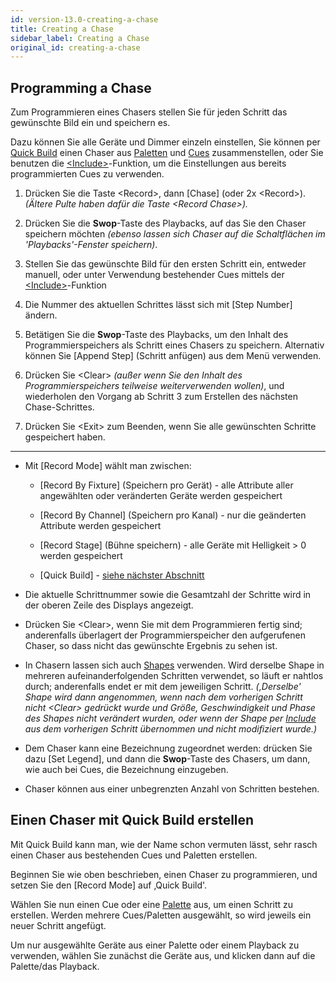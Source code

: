 ```yaml
---
id: version-13.0-creating-a-chase
title: Creating a Chase
sidebar_label: Creating a Chase
original_id: creating-a-chase
---
```


Programming a Chase
-------------------

[](https://youtu.be/M0h5zV4S_OI?t=20 "Recording a Chase")

Zum Programmieren eines Chasers stellen Sie für jeden Schritt das
gewünschte Bild ein und speichern es.

Dazu können Sie alle Geräte und Dimmer einzeln einstellen, Sie können
per [Quick Build](#creating-a-chase-with-quick-build) einen Chaser aus 
[Paletten](../palettes.md) und [Cues](../cues.md) zusammenstellen,
oder Sie benutzen die [\<Include\>](../cues/editing-cues.md#using-parts-of-existing-cues-the-include-function)-Funktion, um die Einstellungen aus bereits programmierten Cues zu verwenden.

1. Drücken Sie die Taste \<Record\>, dann \[Chase\] (oder 2x \<Record\>). 
*(Ältere Pulte haben dafür die Taste \<Record Chase\>).*

2. Drücken Sie die **Swop**-Taste des Playbacks, auf das Sie den Chaser
speichern möchten *(ebenso lassen sich Chaser auf die Schaltflächen im
'Playbacks'-Fenster speichern)*.

3. Stellen Sie das gewünschte Bild für den ersten Schritt ein, entweder
manuell, oder unter Verwendung bestehender Cues mittels der 
[\<Include\>](../cues/editing-cues.md#using-parts-of-existing-cues-the-include-function)-Funktion

4. Die Nummer des aktuellen Schrittes lässt sich mit \[Step Number\]
ändern.

5. Betätigen Sie die **Swop**-Taste des Playbacks, um den Inhalt des
Programmierspeichers als Schritt eines Chasers zu speichern. Alternativ
können Sie \[Append Step\] (Schritt anfügen) aus dem Menü verwenden.

6. Drücken Sie \<Clear\> *(außer wenn Sie den Inhalt des
Programmierspeichers teilweise weiterverwenden wollen)*, und wiederholen
den Vorgang ab Schritt 3 zum Erstellen des nächsten Chase-Schrittes.

7. Drücken Sie \<Exit\> zum Beenden, wenn Sie alle gewünschten Schritte
gespeichert haben.

---

-   Mit \[Record Mode\] wählt man zwischen:

    - \[Record By Fixture\] (Speichern pro Gerät) - alle Attribute 
	aller angewählten oder veränderten Geräte werden gespeichert

    - \[Record By Channel\] (Speichern pro Kanal) - nur die geänderten 
	Attribute werden gespeichert

    - \[Record Stage\] (Bühne speichern) - alle Geräte mit
    Helligkeit > 0 werden gespeichert

    - \[Quick Build\] - [siehe nächster Abschnitt](#creating-a-chase-with-quick-build)

-   Die aktuelle Schrittnummer sowie die Gesamtzahl der Schritte wird in
    der oberen Zeile des Displays angezeigt.

-   Drücken Sie \<Clear\>, wenn Sie mit dem Programmieren fertig sind;
    anderenfalls überlagert der Programmierspeicher den aufgerufenen
    Chaser, so dass nicht das gewünschte Ergebnis zu sehen ist.

-   In Chasern lassen sich auch [Shapes](../effects.md) verwenden. 
	Wird derselbe Shape in mehreren aufeinanderfolgenden Schritten 
	verwendet, so läuft er nahtlos durch; anderenfalls endet er mit 
	dem jeweiligen Schritt. *(‚Derselbe' Shape wird dann angenommen, 
	wenn nach dem vorherigen Schritt nicht \<Clear\> gedrückt wurde 
	und Größe, Geschwindigkeit und Phase des Shapes nicht verändert 
	wurden, oder wenn der Shape per [Include](../cues/editing-cues.md#using-parts-of-existing-cues-the-include-function) 
	aus dem vorherigen Schritt übernommen und nicht modifiziert wurde.)*

-   Dem Chaser kann eine Bezeichnung zugeordnet werden: drücken Sie dazu
    \[Set Legend\], und dann die **Swop**-Taste des Chasers, um dann,
    wie auch bei Cues, die Bezeichnung einzugeben.

-   Chaser können aus einer unbegrenzten Anzahl von Schritten bestehen.

Einen Chaser mit Quick Build erstellen
--------------------------------------

Mit Quick Build kann man, wie der Name schon vermuten lässt, sehr rasch
einen Chaser aus bestehenden Cues und Paletten erstellen.

Beginnen Sie wie oben beschrieben, einen Chaser zu programmieren, und
setzen Sie den \[Record Mode\] auf ‚Quick Build'.

Wählen Sie nun einen Cue oder eine [Palette](../palettes.md) aus, um einen Schritt zu
erstellen. Werden mehrere Cues/Paletten ausgewählt, so wird jeweils ein
neuer Schritt angefügt.

Um nur ausgewählte Geräte aus einer Palette oder einem Playback zu
verwenden, wählen Sie zunächst die Geräte aus, und klicken dann auf die
Palette/das Playback.
